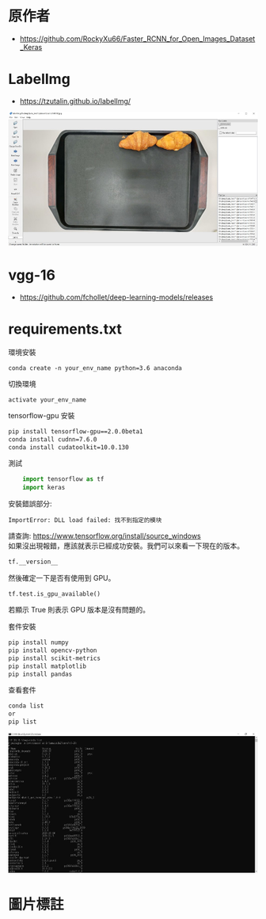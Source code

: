 # 原作者
- https://github.com/RockyXu66/Faster_RCNN_for_Open_Images_Dataset_Keras
# LabelImg
- https://tzutalin.github.io/labelImg/
<p float="left">
   <img src="/img/l1.jpg" width="536"/>
</p>

# vgg-16
- https://github.com/fchollet/deep-learning-models/releases 

# requirements.txt
環境安裝

    conda create -n your_env_name python=3.6 anaconda
切換環境

    activate your_env_name
tensorflow-gpu 安裝

    pip install tensorflow-gpu==2.0.0beta1
    conda install cudnn=7.6.0
    conda install cudatoolkit=10.0.130
測試
```python
    import tensorflow as tf
    import keras
```
安裝錯誤部分:

    ImportError: DLL load failed: 找不到指定的模块
請查詢: https://www.tensorflow.org/install/source_windows <br />
如果沒出現報錯，應該就表示已經成功安裝。我們可以來看一下現在的版本。

```python
tf.__version__
```
然後確定一下是否有使用到 GPU。
```python
tf.test.is_gpu_available()
```
若顯示 True 則表示 GPU 版本是沒有問題的。

套件安裝

    pip install numpy
    pip install opencv-python
    pip install scikit-metrics
    pip install matplotlib
    pip install pandas
查看套件

    conda list
    or
    pip list
<p float="left">
   <img src="/img/l2.jpg" width="536"/>
</p>

# 圖片標註
